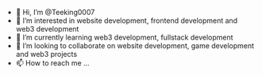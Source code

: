 - 👋 Hi, I’m @Teeking0007
- 👀 I’m interested in website development, frontend development and web3 development
- 🌱 I’m currently learning web3 development, fullstack development
- 💞️ I’m looking to collaborate on website development, game development and web3 projects
- 📫 How to reach me ...

<!---
Teeking0007/Teeking0007 is a ✨ special ✨ repository because its `README.md` (this file) appears on your GitHub profile.
You can click the Preview link to take a look at your changes.
--->
